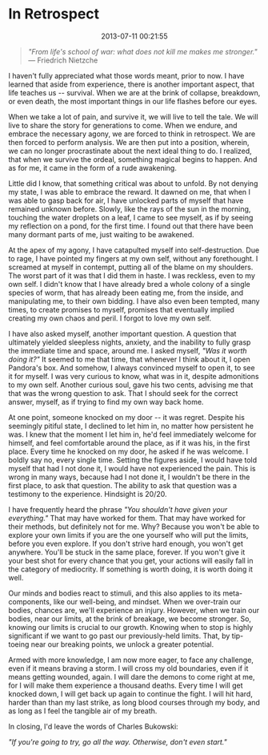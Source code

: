 In Retrospect
======================================================================

<center>2013-07-11 00:21:55</center>

>_"From life's school of war: what does not kill me makes me stronger."_
>— Friedrich Nietzche

I haven't fully appreciated what those words meant, prior to now. I
have learned that aside from experience, there is another important
aspect, that life teaches us -- survival. When we are at the brink of
collapse, breakdown, or even death, the most important things in our
life flashes before our eyes.

When we take a lot of pain, and survive it, we will live to tell the
tale. We will live to share the story for generations to come. When we
endure, and embrace the necessary agony, we are forced to think in
retrospect. We are then forced to perform analysis. We are then put
into a position, wherein, we can no longer procrastinate about the
next ideal thing to do. I realized, that when we survive the ordeal,
something magical begins to happen. And as for me, it came in the form
of a rude awakening.

Little did I know, that something critical was about to unfold. By not
denying my state, I was able to embrace the reward. It dawned on me,
that when I was able to gasp back for air, I have unlocked parts of
myself that have remained unknown before. Slowly, like the rays of the
sun in the morning, touching the water droplets on a leaf, I came to
see myself, as if by seeing my reflection on a pond, for the first
time. I found out that there have been many dormant parts of me, just
waiting to be awakened.

At the apex of my agony, I have catapulted myself into
self-destruction. Due to rage, I have pointed my fingers at my own
self, without any forethought. I screamed at myself in contempt,
putting all of the blame on my shoulders. The worst part of it was
that I did them in haste. I was reckless, even to my own self. I
didn't know that I have already bred a whole colony of a single
species of worm, that has already been eating me, from the inside, and
manipulating me, to their own bidding. I have also even been tempted,
many times, to create promises to myself, promises that eventually
implied creating my own chaos and peril. I forgot to love my own self.

I have also asked myself, another important question. A question that
ultimately yielded sleepless nights, anxiety, and the inability to
fully grasp the immediate time and space, around me. I asked myself,
_"Was it worth doing it?"_ It seemed to me that time, that whenever I
think about it, I open Pandora's box. And somehow, I always convinced
myself to open it, to see it for myself. I was very curious to know,
what was in it, despite admonitions to my own self. Another curious
soul, gave his two cents, advising me that that was the wrong question
to ask. That I should seek for the correct answer, myself, as if
trying to find my own way back home.

At one point, someone knocked on my door -- it was regret. Despite his
seemingly pitiful state, I declined to let him in, no matter how
persistent he was. I knew that the moment I let him in, he'd feel
immediately welcome for himself, and feel comfortable around the
place, as if it was his, in the first place. Every time he knocked on
my door, he asked if he was welcome. I boldly say no, every single
time. Setting the figures aside, I would have told myself that had I
not done it, I would have not experienced the pain. This is wrong in
many ways, because had I not done it, I wouldn't be there in the first
place, to ask that question. The ability to ask that question was a
testimony to the experience. Hindsight is 20/20.

I have frequently heard the phrase _"You shouldn't have given your
everything."_ That may have worked for them. That may have worked for
their methods, but definitely not for me. Why? Because you won't be
able to explore your own limits if you are the one yourself who will
put the limits, before you even explore. If you don't strive hard
enough, you won't get anywhere. You'll be stuck in the same place,
forever. If you won't give it your best shot for every chance that you
get, your actions will easily fall in the category of mediocrity. If
something is worth doing, it is worth doing it well.

Our minds and bodies react to stimuli, and this also applies to its
meta-components, like our well-being, and mindset. When we over-train
our bodies, chances are, we'll experience an injury. However, when we
train our bodies, near our limits, at the brink of breakage, we become
stronger. So, knowing our limits is crucial to our growth. Knowing
when to stop is highly significant if we want to go past our
previously-held limits. That, by tip-toeing near our breaking points,
we unlock a greater potential.

Armed with more knowledge, I am now more eager, to face any challenge,
even if it means braving a storm. I will cross my old boundaries, even
if it means getting wounded, again. I will dare the demons to come
right at me, for I will make them experience a thousand deaths. Every
time I will get knocked down, I will get back up again to continue the
fight. I will hit hard, harder than than my last strike, as long blood
courses through my body, and as long as I feel the tangible air of my
breath.

In closing, I'd leave the words of Charles Bukowski:

_"If you're going to try, go all the way. Otherwise, don't even start."_
